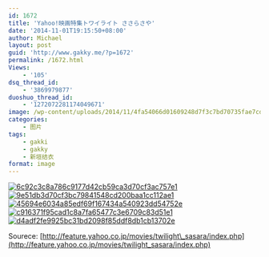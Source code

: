 ```yaml
---
id: 1672
title: 'Yahoo!映画特集トワイライト ささらさや'
date: '2014-11-01T19:15:50+08:00'
author: Michael
layout: post
guid: 'http://www.gakky.me/?p=1672'
permalink: /1672.html
Views:
    - '105'
dsq_thread_id:
    - '3869979877'
duoshuo_thread_id:
    - '1272072281174049671'
image: /wp-content/uploads/2014/11/4fa54066d01609248d7f3c7bd70735fae7cd34d4.jpg
categories:
    - 图片
tags:
    - gakki
    - gakky
    - 新垣结衣
format: image
---
```


[![6c92c3c8a786c9177d42cb59ca3d70cf3ac757e1](http://www.yui-aragaki.org/wp-content/uploads/2014/11/6c92c3c8a786c9177d42cb59ca3d70cf3ac757e1.jpg)](http://www.yui-aragaki.org/wp-content/uploads/2014/11/6c92c3c8a786c9177d42cb59ca3d70cf3ac757e1.jpg "6c92c3c8a786c9177d42cb59ca3d70cf3ac757e1") [![9e51db3d70cf3bc79841548cd200baa1cc112ae1](http://www.yui-aragaki.org/wp-content/uploads/2014/11/9e51db3d70cf3bc79841548cd200baa1cc112ae1.jpg)](http://www.yui-aragaki.org/wp-content/uploads/2014/11/9e51db3d70cf3bc79841548cd200baa1cc112ae1.jpg "9e51db3d70cf3bc79841548cd200baa1cc112ae1") [![45694e6034a85edf69f167434a540923dd54752e](http://www.yui-aragaki.org/wp-content/uploads/2014/11/45694e6034a85edf69f167434a540923dd54752e.jpg)](http://www.yui-aragaki.org/wp-content/uploads/2014/11/45694e6034a85edf69f167434a540923dd54752e.jpg "45694e6034a85edf69f167434a540923dd54752e") [![c916371f95cad1c8a7fa65477c3e6709c83d51e1](http://www.yui-aragaki.org/wp-content/uploads/2014/11/c916371f95cad1c8a7fa65477c3e6709c83d51e1.jpg)](http://www.yui-aragaki.org/wp-content/uploads/2014/11/c916371f95cad1c8a7fa65477c3e6709c83d51e1.jpg "c916371f95cad1c8a7fa65477c3e6709c83d51e1") [![d4adf2fe9925bc31bd2098f85ddf8db1cb13702e](http://www.yui-aragaki.org/wp-content/uploads/2014/11/d4adf2fe9925bc31bd2098f85ddf8db1cb13702e.jpg)](http://www.yui-aragaki.org/wp-content/uploads/2014/11/d4adf2fe9925bc31bd2098f85ddf8db1cb13702e.jpg "d4adf2fe9925bc31bd2098f85ddf8db1cb13702e")

Sourece: [http://feature.yahoo.co.jp/movies/twilight\_sasara/index.php](http://feature.yahoo.co.jp/movies/twilight_sasara/index.php)